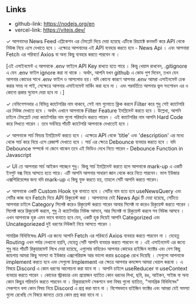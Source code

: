  
## Links

- github-link: https://nodejs.org/en
- vercel-link: https://vitejs.dev/ 

✓ আপনাদের News Feed এপ্লিকেশন এর টেমপ্লেট দিয়ে দেয়া হয়েছে এটিকে রিয়্যাক্টে কনভার্ট করে API থেকে নিউজ নিয়ে এসে দেখাতে হবে । এক্ষেত্রে আপনাদের এই API ব্যবহার করতে হবে - News Api । এবং আপনারা Fetch এর পরিবর্তে Axios বা অন্য কিছু ব্যবহার করতে পারবেন না ।

[এই এসাইনমেন্ট এ আপনাকে .env ফাইলে API Key রাখতে হতে পারে । কিন্তু খেয়াল রাখবেন, .gitignore এ যেন .env ফাইল ignore করা না থাকে । অর্থাৎ, আপনি যখন github এ কোড পুশ দিবেন, তখন যেন আপনার কোডের সাথে .env ফাইল ও আপলোড হয়। যদি কোনো কারণে আপনার .env আমরা এসাইনমেন্ট চেক করার সময় না পাই, সেক্ষেত্রে আপনার এসাইনমেন্ট মার্কিং করা হবে না । এবং পরবর্তিতে আপনার ভুল সংশোধন এর ও কোনো প্রকার সুযোগ দেয়া হবে না ।]

✓ নেভিগেশনবার এ বিভিন্ন ক্যাটেগরির নাম থাকবে, সেই নাম গুলোতে ক্লিক করলে Filter করে শুধু সেই ক্যাটেগরি এর নিউজ দেখাতে হবে । অর্থাৎ এখানে আপনাকে Filter Feature ইমপ্লিমেন্ট করতে হবে । উল্লেখ্য, আপনি চাইলে টেমপ্লেটে দেয়া ক্যাটেগরির নাম গুলো পরিবর্তন করতে পারেন । এই ক্যাটেগরির নাম আপনি Hard Code করে লিখতে পারেন । তবে সর্বনিম্নে পাঁচটি ক্যাটেগরি আপনাকে দেখাতেই হবে ।

✓ আপনাকে সার্চ ফিচার ইমপ্লিমেন্ট করতে হবে । এক্ষেত্রে API থেকে 'title' এবং 'description' এর মধ্যে থেকে সার্চ করে নিয়ে এসে রেজাল্ট দেখাতে হবে । সার্চ এর ক্ষেত্রে Debounce ব্যবহার করতে হবে । যদি Debounce সম্পর্কে না জেনে থাকেন তবে এই ভিডিও দেখে নিতে পারেন - Debounce Function in Javascript

✓ UI তে আপনারা সার্চ আইকন পাচ্ছেন শুধু। কিন্তু সার্চ ইমপ্লিমেন্ট করতে হলে আপনাকে mark-up এ একটি ইনপুট বক্স নিয়ে আসতে হতে পারে। এটি আপনি আপনার সাধারণ জ্ঞান থেকে করে নিতে পারবেন। ভাল ইউজার এক্সপিরিয়েন্সের জন্য যদি mark-up এ কিছু যুক্ত করতে হয়, তাহলে সেটি আপনি করতে পারেন।

✓ আপনাকে একটি Custom Hook হুক বানাতে হবে । সেটির নাম হতে হবে useNewsQuery এবং সেটির কাজ হবে Fetch দিয়ে API রিকুয়েস্ট করা । আপনাদের যেই News Api টি দেয়া হয়েছে, সেটিতে আপনারা চাইলে Category সিলেক্ট করেও রিকুয়েস্ট করতে পারেন আবার সিলেক্ট না করেও রিকুয়েস্ট করতে পারেন । সিলেক্ট করে রিকুয়েস্ট করলে, শুধু ঐ ক্যাটেগরির নিউজ আসবে, আর সিলেক্ট না রিকুয়েস্ট করলে সব নিউজ আসবে । এখন আপনাকে হুক এমন ভাবে বানাতে হবে যেন, একটি হুক দিয়েই আপনি Categorized এবং Uncategoriezed দুই ধরণের নিউজই নিয়ে আসতে পারেন ।

সামগ্রিক বিধিনিষেধঃ
API এর জন্যে আপনি Fetch এর পরিবর্তে Axios ব্যবহার করতে পারবেন না ।
যেহেতু Routing এখন পর্যন্ত দেখানো হয়নি, যেহেতু সেটি আপনি ব্যবহার করতে পারবেন না ।
এই এসাইনমেন্ট এর জন্যে শুধু মাত্র পাঁচটি রিকুয়ারমেন্ট লিখে দেয়া হয়েছে, এগুলোর বাহিরেও আপনার কোডের হাইজিন ফ্যাক্টর এবং বেশ কিছু জায়গায় আমরা কিছু সমস্যা বা ইউজার এক্সপেরিয়ান্স আর ভালো করার scope রেখে দিয়েছি । সেগুলো আপনাকে implement করতে হবে এবং সেগুলো Implement এর ক্ষেত্রে আপনার কমন্সেস আমরা খেয়াল করবো । এ বিষয়ে Discord এ কোন ধরণের আলোচনা করা যাবে না ।
আপনি চাইলে useReducer বা useContext ব্যবহার করতে পারেন ।
কোডের স্ট্রাকচার এবং প্রয়োজন ব্যাতিত কোন ধরনের লিখা, ছবি, রঙ, আইকন, সাইজ বা অন্য কোন কিছুর পরিবর্তন করতে পারবেন না ।
রিকুয়ারমেন্ট সেকশনে বলা বিষয় গুলো ব্যাতিত, "সামগ্রিক বিধিনিষেধ" সেকশনে বলা কোন বিষয় নিয়ে Discord এ প্রশ্ন করা যাবে না । বিশেষভাবে হাইজিন ফ্যাক্টর এবং আমরা যেই সমস্যা গুলো রেখেছি সে বিষয়ে জানতে চেয়ে কোন প্রশ্ন করা যাবে না ।
